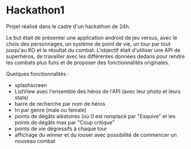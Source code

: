 # Hackathon1
Projet réalisé dans le cadre d'un hackathon de 24h.

Le but était de présenter une application android de jeu versus, avec le choix des personnages, un système de point de vie, un tour par tout jusqu'au KO et le résultat du combat.
L'objectif était d'utiliser une API de superhéros, de travailler avec les différentes données dedans pour rendre les combats plus funs et de proposer des fonctionnalités originales.

Quelques fonctionnalités :
- splashscreen
- ListView avec l'ensemble des héros de l'API (avec leur photo et leurs stats)
- barre de recherche par nom de héros
- tri par genre (male ou female)
- points de dégâts aléatoires (où 0 est remplacé par "Esquive" et les points de dégâts max par "Coup critique"
- points de vie dégressifs à chaque tour
- affichage du winner et du looser avec possibilité de commencer un nouveau combat
